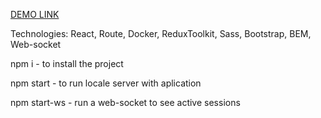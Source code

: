 [DEMO LINK](https://nadieinoleh.github.io/spa-app-Orders-Products/)

Technologies: React, Route, Docker, ReduxToolkit, Sass, Bootstrap, BEM, Web-socket

npm i - to install the project

npm start - to run locale server with aplication

npm start-ws - run a web-socket to see active sessions